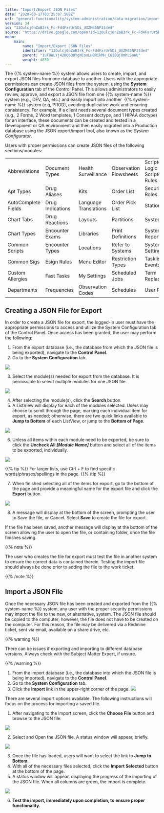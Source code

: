 ```yaml
---
title: "Import/Export JSON Files"
date: "2020-03-17T03:25:07.588Z"
url: "general-functionality/system-administration/data-migration/import-export-json-files.html"
version: 34
id: "13Oulcj0nZoB3rk_Fc-Fd4FxrUr5Di_UXZM45NP3tde4"
source: "https://drive.google.com/open?id=13Oulcj0nZoB3rk_Fc-Fd4FxrUr5Di_UXZM45NP3tde4"
menu:
    main:
        name: "Import/Export JSON Files"
        identifier: "13Oulcj0nZoB3rk_Fc-Fd4FxrUr5Di_UXZM45NP3tde4"
        parent: "1uT8WLYj42KO6Q0YgNCoxLH8RikMH_C6IBQjUmhLSaWU"
        weight: 4850
---
```

The {{% system-name %}} system allows users to create, import, and export JSON files from one database to another. Users with the appropriate permissions can create JSON files from the system, using the **System Configuration** tab of the Control Panel. This allows administrators to easily review, approve, and export a JSON file from one {{% system-name %}} system (e.g., DEV, QA, etc.) and easily import into another  {{% system-name %}} system (e.g, PROD), avoiding duplicative work and ensuring consistency. For example, if a client needs several document types created (e.g., 2 Forms, 2 Word templates, 1 Consent doctype, and 1 HIPAA doctype) for an interface, these documents can be created and tested in a Development or QA environment and then easily migrated into a Production database using the JSON export/import tool, also known as the *System Configurator*.

Users with proper permissions can create JSON files of the following sections/modules:

<table>
  <tr>
    <td>Abbreviations</td>
    <td>Document Types</td>
    <td>Health Surveillance</td>
    <td>Observation Flowsheets</td>
    <td>Scripted Logic & Scripted Rules</td>
  </tr>
  <tr>
    <td>Apt Types</td>
    <td>Drug Aliases</td>
    <td>Kits</td>
    <td>Order List</td>
    <td>Security Roles</td>
  </tr>
  <tr>
    <td>AutoComplete Fields</td>
    <td>Drug Indications</td>
    <td>Language Translations</td>
    <td>Order Pick List</td>
    <td>Stations</td>
  </tr>
  <tr>
    <td>Chart Tabs</td>
    <td>Drug Reactions</td>
    <td>Layouts</td>
    <td>Partitions</td>
    <td>System Files</td>
  </tr>
  <tr>
    <td>Chart Types</td>
    <td>Encounter Exams</td>
    <td>Libraries</td>
    <td>Print Definitions</td>
    <td>System Reports</td>
  </tr>
  <tr>
    <td>Common Scripts</td>
    <td>Encounter Types</td>
    <td>Locations</td>
    <td>Refer to Systems</td>
    <td>System Settings</td>
  </tr>
  <tr>
    <td>Common Sigs</td>
    <td>Esign Rules</td>
    <td>Menu Editor</td>
    <td>Restriction Types</td>
    <td>Tasklist Events</td>
  </tr>
  <tr>
    <td>Custom Allergies</td>
    <td>Fast Tasks</td>
    <td>My Settings</td>
    <td>Scheduled Jobs</td>
    <td>Term Replacement</td>
  </tr>
  <tr>
    <td>Departments</td>
    <td>Frequencies</td>
    <td>Observation Codes</td>
    <td>Schedules</td>
    <td>User Portlets</td>
  </tr>
</table>

## Creating a JSON File for Export

In order to create a JSON file for export, the logged-in user must have the appropriate permissions to access and utilize the System Configuration tab of the Control Panel. Once access has been granted, the user may perform the following:

1. From the export database (i.e., the database from which the JSON file is being exported), navigate to the <strong>Control Panel</strong>.
2. Go to the <strong>System Configuration</strong> tab.



![](import-export-json-files.images/image1.png)



3. Select the module(s) needed for export from the database. It is permissible to select multiple modules for one JSON file.



![](import-export-json-files.images/image2.png)



4. After selecting the module(s), click the <strong>Search</strong> button.
5. A ListView will display for each of the modules selected. Users may choose to scroll through the page, marking each individual item for export, as needed; otherwise, there are two quick links available to <strong>Jump to Bottom</strong> of each ListView, or jump to the <strong>Bottom of Page</strong>.



![](import-export-json-files.images/image3.png)



6. Unless all items within each module need to be exported, be sure to click the <strong>Uncheck All </strong><strong><em>[Module Name]</em></strong><em> </em>button and select all of the items to be exported, individually.



![](import-export-json-files.images/image4.png)  

{{% tip %}} For larger lists, use Ctrl + F to find specific words/phrases/spellings in the page. {{% /tip %}}


7. When finished selecting all of the items for export, go to the bottom of the page and provide a meaningful name for the export file and click the <strong>Export</strong> button.



![](import-export-json-files.images/image5.png)



8. A message will display at the bottom of the screen, prompting the user to Save the file, or Cancel. Select <strong>Save</strong> to create the file for export. 



If the file has been saved, another message will display at the bottom of the screen allowing the user to open the file, or containing folder, once the file finishes saving.



{{% note %}}

The user who creates the file for export must test the file in another system to ensure the correct data is contained therein. Testing the import file should always be done prior to adding the file to the work ticket.

{{% /note %}}


## Import a JSON File

Once the necessary JSON file has been created and exported from the {{% system-name %}} system, any user with the proper security permissions may import the file to the new, or alternative, system. The JSON file should be copied to the computer; however, the file does not have to be created on the computer. For this reason, the file may be delivered via a Redmine ticket, sent via email, available on a share drive, etc.

{{% warning %}}

There can be issues if exporting and importing to different database versions. Always check with the Subject Matter Expert, if unsure.

{{% /warning %}}


1. From the import database (i.e., the database into which the JSON file is being imported), navigate to the <strong>Control Panel</strong>.
2. Go to the <strong>System Configuration</strong> tab.
3. Click the <strong>Import</strong> link in the upper-right corner of the page.    ![](import-export-json-files.images/image6.png)

There are several import options available. The following instructions will focus on the process for importing a saved file.

1. After navigating to the Import screen, click the <strong>Choose File</strong> button and browse to the JSON file.



![](import-export-json-files.images/image7.png)



2. Select and Open the JSON file. A status window will appear, briefly.



![](import-export-json-files.images/image8.png)



3. Once the file has loaded, users will want to select the link to <strong>Jump to Bottom</strong>.
4. With all of the necessary files selected, click the <strong>Import Selected</strong> button at the bottom of the page.
5. A status window will appear, displaying the progress of the importing of the JSON file. When all columns are green, the import is complete.



![](import-export-json-files.images/image9.png)



6. <strong>Test the import, immediately upon completion, to ensure proper functionality.</strong>
